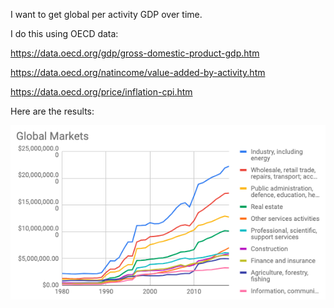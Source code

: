I want to get global per activity GDP over time.

I do this using OECD data:

https://data.oecd.org/gdp/gross-domestic-product-gdp.htm

https://data.oecd.org/natincome/value-added-by-activity.htm

https://data.oecd.org/price/inflation-cpi.htm

Here are the results:

<kbd>![graph of global per-industry GDP](/oecd/graph.png?raw=true "Global per-industry GDP over time")</kbd>
